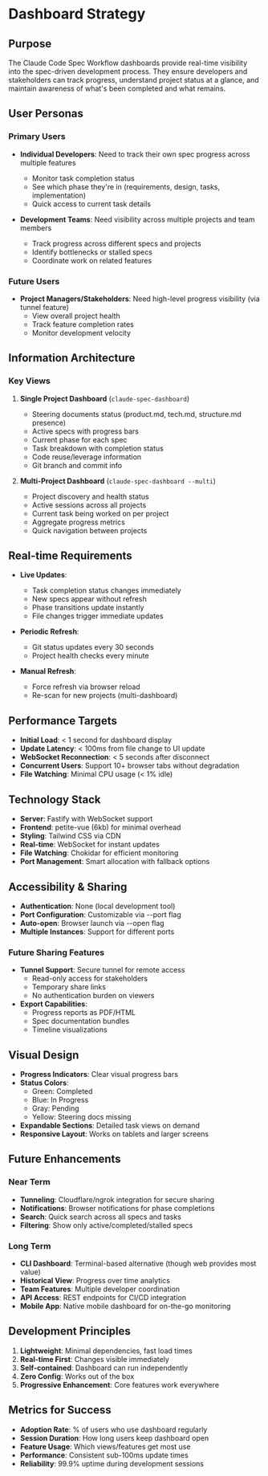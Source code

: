 # Dashboard Strategy

## Purpose

The Claude Code Spec Workflow dashboards provide real-time visibility into the spec-driven development process. They ensure developers and stakeholders can track progress, understand project status at a glance, and maintain awareness of what's been completed and what remains.

## User Personas

### Primary Users

- **Individual Developers**: Need to track their own spec progress across multiple features
  - Monitor task completion status
  - See which phase they're in (requirements, design, tasks, implementation)
  - Quick access to current task details
  
- **Development Teams**: Need visibility across multiple projects and team members
  - Track progress across different specs and projects
  - Identify bottlenecks or stalled specs
  - Coordinate work on related features

### Future Users

- **Project Managers/Stakeholders**: Need high-level progress visibility (via tunnel feature)
  - View overall project health
  - Track feature completion rates
  - Monitor development velocity

## Information Architecture

### Key Views

1. **Single Project Dashboard** (`claude-spec-dashboard`)
   - Steering documents status (product.md, tech.md, structure.md presence)
   - Active specs with progress bars
   - Current phase for each spec
   - Task breakdown with completion status
   - Code reuse/leverage information
   - Git branch and commit info

2. **Multi-Project Dashboard** (`claude-spec-dashboard --multi`)
   - Project discovery and health status
   - Active sessions across all projects
   - Current task being worked on per project
   - Aggregate progress metrics
   - Quick navigation between projects

## Real-time Requirements

- **Live Updates**: 
  - Task completion status changes immediately
  - New specs appear without refresh
  - Phase transitions update instantly
  - File changes trigger immediate updates

- **Periodic Refresh**:
  - Git status updates every 30 seconds
  - Project health checks every minute

- **Manual Refresh**:
  - Force refresh via browser reload
  - Re-scan for new projects (multi-dashboard)

## Performance Targets

- **Initial Load**: < 1 second for dashboard display
- **Update Latency**: < 100ms from file change to UI update
- **WebSocket Reconnection**: < 5 seconds after disconnect
- **Concurrent Users**: Support 10+ browser tabs without degradation
- **File Watching**: Minimal CPU usage (< 1% idle)

## Technology Stack

- **Server**: Fastify with WebSocket support
- **Frontend**: petite-vue (6kb) for minimal overhead
- **Styling**: Tailwind CSS via CDN
- **Real-time**: WebSocket for instant updates
- **File Watching**: Chokidar for efficient monitoring
- **Port Management**: Smart allocation with fallback options

## Accessibility & Sharing

- **Authentication**: None (local development tool)
- **Port Configuration**: Customizable via --port flag
- **Auto-open**: Browser launch via --open flag
- **Multiple Instances**: Support for different ports

### Future Sharing Features

- **Tunnel Support**: Secure tunnel for remote access
  - Read-only access for stakeholders
  - Temporary share links
  - No authentication burden on viewers
- **Export Capabilities**: 
  - Progress reports as PDF/HTML
  - Spec documentation bundles
  - Timeline visualizations

## Visual Design

- **Progress Indicators**: Clear visual progress bars
- **Status Colors**: 
  - Green: Completed
  - Blue: In Progress
  - Gray: Pending
  - Yellow: Steering docs missing
- **Expandable Sections**: Detailed task views on demand
- **Responsive Layout**: Works on tablets and larger screens

## Future Enhancements

### Near Term
- **Tunneling**: Cloudflare/ngrok integration for secure sharing
- **Notifications**: Browser notifications for phase completions
- **Search**: Quick search across all specs and tasks
- **Filtering**: Show only active/completed/stalled specs

### Long Term
- **CLI Dashboard**: Terminal-based alternative (though web provides most value)
- **Historical View**: Progress over time analytics
- **Team Features**: Multiple developer coordination
- **API Access**: REST endpoints for CI/CD integration
- **Mobile App**: Native mobile dashboard for on-the-go monitoring

## Development Principles

1. **Lightweight**: Minimal dependencies, fast load times
2. **Real-time First**: Changes visible immediately
3. **Self-contained**: Dashboard can run independently
4. **Zero Config**: Works out of the box
5. **Progressive Enhancement**: Core features work everywhere

## Metrics for Success

- **Adoption Rate**: % of users who use dashboard regularly
- **Session Duration**: How long users keep dashboard open
- **Feature Usage**: Which views/features get most use
- **Performance**: Consistent sub-100ms update times
- **Reliability**: 99.9% uptime during development sessions
